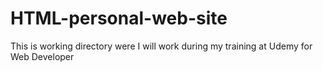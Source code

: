 # HTML-personal-web-site
This is working directory were I will work during my training at Udemy for Web Developer
